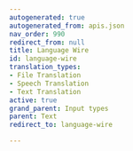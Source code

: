 ```yaml
---
autogenerated: true
autogenerated_from: apis.json
nav_order: 990
redirect_from: null
title: Language Wire
id: language-wire
translation_types:
- File Translation
- Speech Translation
- Text Translation
active: true
grand_parent: Input types
parent: Text
redirect_to: language-wire

---
```


